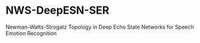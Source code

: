 # NWS-DeepESN-SER
Newman-Watts-Strogatz Topology in Deep Echo State Networks for Speech Emotion Recognition
